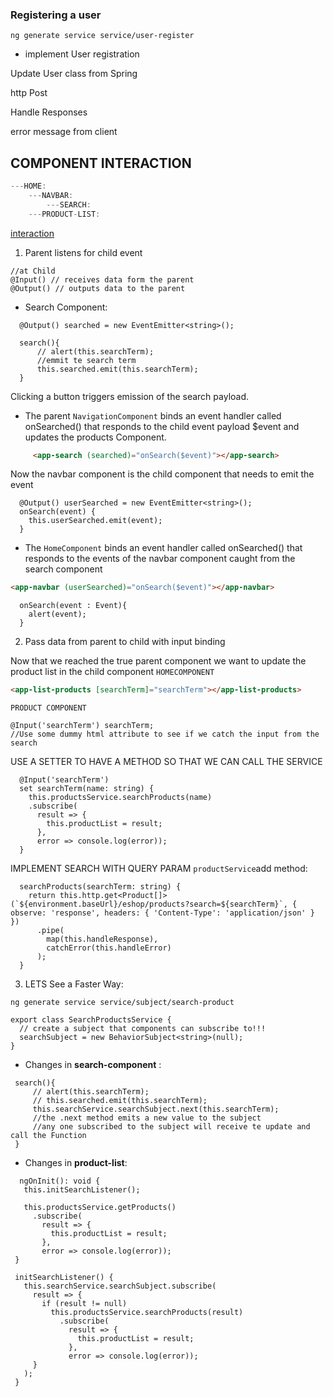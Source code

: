 

### Registering a user

```
ng generate service service/user-register
```

* implement User registration

Update User class from Spring

http Post

Handle Responses

error message from client


## COMPONENT INTERACTION


```JAVA
---HOME:
    ---NAVBAR:
        ---SEARCH:
    ---PRODUCT-LIST:
```

[interaction](https://angular.io/guide/component-interaction)

1. Parent listens for child event

```TS
//at Child
@Input() // receives data form the parent
@Output() // outputs data to the parent
```

- Search Component:
```TS
  @Output() searched = new EventEmitter<string>();

  search(){
      // alert(this.searchTerm);
      //emmit te search term
      this.searched.emit(this.searchTerm);
  }
```
Clicking a button triggers emission of the search payload.


- The parent ```NavigationComponent``` binds an event handler called onSearched() that responds to the child event payload $event and updates the products Component.
```HTML
     <app-search (searched)="onSearch($event)"></app-search>
```


Now the navbar component is the child component that needs to emit the event
```TS
  @Output() userSearched = new EventEmitter<string>();
  onSearch(event) {
    this.userSearched.emit(event);
  }
```

- The ```HomeComponent``` binds an event handler called onSearched() that responds to the events of the navbar component caught from the search component
```HTML
<app-navbar (userSearched)="onSearch($event)"></app-navbar>
```

```TS
  onSearch(event : Event){
    alert(event);
  }
```

2. Pass data from parent to child with input binding

Now that we reached the true parent component we want to update the product list in the child component
```HOMECOMPONENT```
```HTML
<app-list-products [searchTerm]="searchTerm"></app-list-products>
```

```PRODUCT COMPONENT```
```TS
@Input('searchTerm') searchTerm;
//Use some dummy html attribute to see if we catch the input from the search
```
USE A SETTER TO HAVE A METHOD SO THAT WE CAN CALL THE SERVICE
```TS
  @Input('searchTerm')
  set searchTerm(name: string) {
    this.productsService.searchProducts(name)
    .subscribe(
      result => {
        this.productList = result;
      },
      error => console.log(error));
  }
```

IMPLEMENT SEARCH WITH QUERY PARAM
```productService```add method:

```TS
  searchProducts(searchTerm: string) {
    return this.http.get<Product[]>(`${environment.baseUrl}/eshop/products?search=${searchTerm}`, { observe: 'response', headers: { 'Content-Type': 'application/json' } })
      .pipe(
        map(this.handleResponse),
        catchError(this.handleError)
      );
  }
```

3. LETS See a Faster Way: 
```
ng generate service service/subject/search-product
```

```TS
export class SearchProductsService {
  // create a subject that components can subscribe to!!!
  searchSubject = new BehaviorSubject<string>(null);
}
```

 - Changes in **search-component** :
 ```TS
  search(){
      // alert(this.searchTerm);
      // this.searched.emit(this.searchTerm);
      this.searchService.searchSubject.next(this.searchTerm);
      //the .next method emits a new value to the subject
      //any one subscribed to the subject will receive te update and call the Function
  }
 ```

 - Changes in **product-list**:
 ```TS
   ngOnInit(): void {
    this.initSearchListener();

    this.productsService.getProducts()
      .subscribe(
        result => {
          this.productList = result;
        },
        error => console.log(error));
  }

  initSearchListener() {
    this.searchService.searchSubject.subscribe(
      result => {
        if (result != null)
          this.productsService.searchProducts(result)
            .subscribe(
              result => {
                this.productList = result;
              },
              error => console.log(error));
      }
    );
  }
 ```